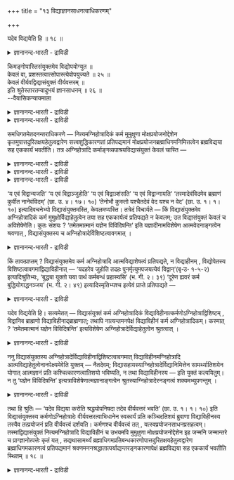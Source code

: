 +++
title = "१३ विद्याज्ञानसाधनत्वाधिकरणम्"

+++

यदेव विद्ययेति हि ॥ १८ ॥  
<details><summary>ज्ञानानन्द-भारती - द्राविडी</summary>

यदेव वित्ययेदि हि ॥ १८ ॥
</details>

किमङ्गोपास्तिसंयुक्तमेव विद्योपयोग्युत ॥  
केवलं वा, प्रशस्तत्वात्सोपास्त्येवोपयुज्यते ॥ २५ ॥  
केवलं वीर्यवद्विद्यासंयुक्तं वीर्यवत्तरम् ॥  
इति श्रुतेस्तारतम्यादुभयं ज्ञानसाधनम् ॥ २६ ॥  
--वैयासिकन्यायमाला

<details><summary>ज्ञानानन्द-भारती - द्राविडी</summary>

अङ्गत्तिऩ् उबासऩैयुडऩ् कूडिऩदु ताऩ् ञाऩत् तिऱ्कु उबयोगम् उळ्ळदा? अल्लदु
वॆऱुम् कामा वेया? सिलाक्कियमायिरुप्पदाल् उबासऩैयोडु कूडियदु ताऩ्
उबयोगप्पडुम्।
</details>

<details><summary>ज्ञानानन्द-भारती - द्राविडी</summary>

वॆऱुम् कर्मा वीर्यत्तै उडैयदु, उबासऩैयुडऩ् सेर्न्ददु मिगवुम्
वीर्यत्तैयुडैयदु ऎऩ्ऱु सॊल्लियिरुप् पदाल्, इरण्डुमे तारदम्यत्तुडऩ् ञाऩ
सादऩम् ताऩ्।
</details>

समधिगतमेतदनन्तराधिकरणे — नित्यमग्निहोत्रादिकं कर्म मुमुक्षुणा
मोक्षप्रयोजनोद्देशेन कृतमुपात्तदुरितक्षयहेतुत्वद्वारेण
सत्त्वशुद्धिकारणतां प्रतिपद्यमानं मोक्षप्रयोजनब्रह्माधिगमनिमित्तत्वेन
ब्रह्मविद्यया सह एककार्यं भवतीति। तत्र अग्निहोत्रादि
कर्माङ्गव्यपाश्रयविद्यासंयुक्तं केवलं चास्ति —

<details><summary>ज्ञानानन्द-भारती - द्राविडी</summary>

(नित्यगर्मा इरुविदम्। कर्माङ्गङ्गळै आसिरयित्त उबासऩत्तुडऩ्गूडियदु,
उबासऩमिल्लाददु ऎऩ्ऱु। अदिल् उबासऩत्तुडऩ् कूडियदु सिऱन्ददाऩदाल् अदुदाऩ्
ञाऩसादऩम्। उबासऩमिल्लाद नित्यगर्मा ञाऩत्तै कॊडुक्कादु ऎऩ्ऱु पूर्वबक्षम्।
</details>

<details><summary>ज्ञानानन्द-भारती - द्राविडी</summary>

उबासऩत्तुडऩ् सेर्त्तु सॆय्युम् कर्मामिगुन्द वीर्यमुळ्ळदु ऎऩ्ऱु सुरुदि
कूऱुवदाल् उबासऩमिल्लाद नित्यगर्मावुक्कुम् वीर्यमुण्डु ऎऩ्ऱु तॆरिगिऱदु।
आगै याल् उबासऩत्तुडऩ् कूडियदु, उबासऩमिल्लाददु इरण्डुमे वित्या सादऩम्दाऩ्
ऎऩ्ऱु सित्तान्दम्)।
</details>

<details><summary>ज्ञानानन्द-भारती - द्राविडी</summary>

अक्ऩिहोत्रम् मुदलाऩ नित्य कर्मा मोक्षत्तिल् इच्चैयुळ्ळवऩाल् मोक्षमागिऱ
पिरयोजऩत्तैये उत्तेसित्तु सॆय्यप्पट्टु, एऱ्पट्टुळ्ळ पाबङ्गळिऩ्
क्षयत्तिऱ्कु कारणमायिरुप्पदिऩ् मूलमाय् सित्त सुत्तिक्कु कारणमायिरुक्कुम्
तऩ्मैयै अडैन्दु, मोक्षत्तै पिरयोजऩमायुडैय पिरह्म ञाऩत्तिऱ्कु निमित्त
मॆऩ्ऱ मुऱैयिल् पिरह्म ञाऩत्तुडऩ् सेर्न्दु ऒरे कार्यमुळ्ळदाग आगिऱदु ऎऩ्ऱ
इदु मुन्दिऩ अदिग रणत्तिल् इदु अऱियप्पट्टदु। अदिल् अक्ऩि होत्रम् मुदलियवै
कर्माविऩ् अङ्गङ्गळै यासिरयित्तु उबासऩैगळुडऩ् सेर्न्दुमिरुक्किऱदु,
तऩित्तुम् इरुक्किऱदु।
</details>

‘य एवं विद्वान्यजति’ ‘य एवं विद्वाञ्जुहोति’ ‘य एवं विद्वाञ्शंसति’ ‘य एवं
विद्वान्गायति’ ‘तस्मादेवंविदमेव ब्रह्माणं कुर्वीत नानेवंविदम्’ (छा. उ.
४। १७। १०) ‘तेनोभौ कुरुतो यश्चैतदेवं वेद यश्च न वेद’ (छा. उ. १। १।
१०) इत्यादिवचनेभ्यो विद्यासंयुक्तमस्ति, केवलमप्यस्ति। तत्रेदं विचार्यते
— किं विद्यासंयुक्तमेव अग्निहोत्रादिकं कर्म मुमुक्षोर्विद्याहेतुत्वेन
तया सह एककार्यत्वं प्रतिपद्यते न केवलम्; उत विद्यासंयुक्तं केवलं च
अविशेषेणेति। कुतः संशयः ? ‘तमेतमात्मानं यज्ञेन विविदिषन्ति’ इति
यज्ञादीनामविशेषेण आत्मवेदनाङ्गत्वेन श्रवणात् , विद्यासंयुक्तस्य च
अग्निहोत्रादेर्विशिष्टत्वावगमात् ।

<details><summary>ज्ञानानन्द-भारती - द्राविडी</summary>

“ऎवऩ् इव्विदम् अऱिन्दु यजिक्किऱाऩो” “ऎवऩ् इव्विदम् अऱिन्दु होमम्
सॆय्गिऱाऩो”, "ऎवऩ् इव्विदम् अऱिन्दु स्तोत्रम् सॆय्गिऱाऩो”, “ऎवऩ्
इव्विदम् अऱिन्दु काऩम् सॆय्गिऱाऩो”, आगैयाल् इव्विदमऱिन्दवऩैये पिरह्मावाग
वरिक्क वेण्डुम्। इव्विदम् अऱियादवऩैक्कूडादु। (सान्।IV-१७-१०) “अन्द ओम्
ऎऩ्ऱ उत्कीदाक्षरत्ताल् ऎवऩ् इदै इव्विदम् अऱिन्दिरुक्किऱाऩो, ऎवऩ्
अऱियविल्लैयो, इरुवरुम् सॆय्गिऱार्गळ्" (सान्।१-१-१०) इदु मुदलाऩ
वसऩङ्गळिलिरुन्दु वित्यैयुडऩ् सेर्न्दिरुक्किऱदु, तऩित्तुमिरुक्किऱदु।
अङ्गु इदु विसारिक्कप्पडुगिऱदु। वित्यैयुडऩ् सेर्न्ददागत्ताऩ् अक्ऩि
होत्रम् मुदलिय कर्मा मुऴुक्षुविऱ्कु ञाऩत्तिऱ्कु सादऩमाग अत्तुडऩ्
सेर्न्दु ऒरे कारियमुळ्ळदाग एऱ्पडुगिऱदु, तऩित्तदु इल्लै ऎऩ्ऱा, अल्लदु
वित्यासमिल्लामल् वित्यैयुडऩ् सेर्न्ददुम् तऩित्तदुमा ऎऩ्ऱु। ऎदिऩाल्
संसयम्? "अन्द इन्द आत्मावै यक्ञत्तिऩाल् अऱिय विरुम्बुगिऱार्गळ्” ऎऩ्ऱु
यक्ञम् मुदलियवैगळुक्कु वित्यासमऩ्ऩियिल् आत्म ञाऩत्तिऱ्कु अङ्गमाग
सॊल्लप्पट्टिरुक्किऱबडियाल्, वित्यैयुडऩ् सेर्न्द अक्ऩि होत्रम् मुदलियदु
मेलाऩदु ऎऩ्ऱु तॆरिगिऱबडियाल्।
</details>

किं तावत्प्राप्तम् ? विद्यासंयुक्तमेव कर्म अग्निहोत्रादि
आत्मविद्याशेषत्वं प्रतिपद्यते, न विद्याहीनम् , विद्योपेतस्य
विशिष्टत्वावगमाद्विद्याविहीनात् — ‘यदहरेव जुहोति तदहः
पुनर्मृत्युमपजयत्येवं विद्वान्’(बृ॰उ॰ १-५-२) इत्यादिश्रुतिभ्यः,
‘बुद्ध्या युक्तो यया पार्थ कर्मबन्धं प्रहास्यसि’ (भ. गी. २। ३९) ‘दूरेण
ह्यवरं कर्म बुद्धियोगाद्धनञ्जय’ (भ. गी. २। ४९) इत्यादिस्मृतिभ्यश्च
इत्येवं प्राप्ते प्रतिपाद्यते —

<details><summary>ज्ञानानन्द-भारती - द्राविडी</summary>

पूर्वबक्षम्: ऎदु नियायम्? वित्यैयोडु सेर्न्द अक्ऩिहोत्रम् मुदलिय
कर्मादाऩ् आत्म ञाऩत्तिऱ्कु उबयोगप्पडुम् तऩ्मैयै अडैयुम्, वित्यैयऱ्ऱदु
अडैयादु, वित्यैयुडऩ् सेर्न्ददऱ्कु वित्यैयऱ्ऱदै विड मेलायिरुक्कुम् तऩ्मै
तॆरिगिऱबडियाल्, “ऎन्द नाळिलेये होमम् सॆय्गिऱाऩो अन्द नाळिलेये इव्विदम्
अऱिन्दवऩ् मिरुत्युवै जयित्तु विडुगिऱाऩ्” ऎऩ्बदु मुदलाऩ सुरुदिगळाल् "हे
अर्जुऩा, ऎन्द पुत्तियुडऩ् सेर्न्दु कर्ममागिऱ पन्दत्तै विट्टु विडुवायो”
(कीदै।II-३९) “पुत्ति योगत्तै विड कर्मा वॆगुदूरम् कीऴ्प्पट्टदल्लवा"
(कीदै।II-४९) ऎऩ्बदु मुदलाऩ स्मिरुदिगळिलिरुन्दुम् ऎऩ्ऱु।
</details>

यदेव विद्ययेति हि। सत्यमेतत् — विद्यासंयुक्तं कर्म अग्निहोत्रादिकं
विद्याविहीनात्कर्मणोऽग्निहोत्राद्विशिष्टम् , विद्वानिव ब्राह्मणो
विद्याविहीनाद्ब्राह्मणात्; तथापि नात्यन्तमनपेक्षं विद्याविहीनं कर्म
अग्निहोत्रादिकम्। कस्मात् ? ‘तमेतमात्मानं यज्ञेन विविदिषन्ति’
इत्यविशेषेण अग्निहोत्रादेर्विद्याहेतुत्वेन श्रुतत्वात् ।

<details><summary>ज्ञानानन्द-भारती - द्राविडी</summary>

सित्तान्दम्: इव्विदम् एऱ्पडुम्बोदु सॊल्लप् पडुगिऱदु। ऎदु अऱिवुडऩेये
ऎऩ्ऱु अल्लवा? ऎऩ्ऱु इदु वास्तवम्। वित्यैयुडऩ् सेर्न्द अक्ऩिहोत्रम्
मुदलिय कर्मा वित्यैयुडऩ् सेराद अक्ऩिहोत्रम् मुदलिय कर्मावैविड
मेलाऩदुदाऩ्, वित्वाऩायिरुक् कुम् पिराह्मणऩ् वित्यैयिल्लाद पिराह्मणऩैविड
मेलाऩवऩ्बोल। अप्पडियिरुन्दालुम्गूड वित्यैयिल् लाद अक्ऩि होत्रम् मुदलिय
कर्मा पूरावुम् तळ्ळत्तक्क तिल्लै। एऩ्? "अन्द इन्द आत्मावै यक्ञत्तिऩाल्
अऱिय विरुम्बुगिऱार्गळ्" ऎऩ्ऱु विसेषमऩ्ऩियिलेये अक्ऩिहोत्रम् मुदलियवैक्कु
ञाऩ कारणत्तऩ्मै युडैयदाग सॊल्लप् पट्टिरुक्किऱबडियाल्।
</details>

ननु विद्यासंयुक्तस्य अग्निहोत्रादेर्विद्याविहीनाद्विशिष्टत्वावगमात्
विद्याविहीनमग्निहोत्रादि आत्मविद्याहेतुत्वेनानपेक्ष्यमेवेति युक्तम् —
नैतदेवम्; विद्यासहायस्याग्निहोत्रादेर्विद्यानिमित्तेन सामर्थ्यातिशयेन
योगात् आत्मज्ञानं प्रति कश्चित्कारणत्वातिशयो भविष्यति, न तथा
विद्याविहीनस्य — इति युक्तं कल्पयितुम्। न तु ‘यज्ञेन विविदिषन्ति’
इत्यत्राविशेषेणात्मज्ञानाङ्गत्वेन श्रुतस्याग्निहोत्रादेरनङ्गत्वं
शक्यमभ्युपगन्तुम् ।

<details><summary>ज्ञानानन्द-भारती - द्राविडी</summary>

वित्यैयुडऩ् कूडिऩ अक्ऩि होत्रम् मुदलियदिऱ्कु वित्यैयऱ्ऱदैविड मेलाऩ तऩ्मै
तॆरिगिऱबडियाल्, वित्यैयऱ्ऱ अक्ऩि होत्रम् मुदलियदु आत्म ञाऩत्तिऱ्कु
कारणमाग अबेक्षिक्क वेण्डियदिल्लैयॆऩ्बदे युक्तम् ऎऩ्ऱोमे ऎऩ्ऱाल् इदु
अप्पडियल्ल। वित्यैयै सहायमायुडैय अक्ऩि होत्रत्तिऱ्कु वित्यै ऎऩ्ऱ
निमित्तत्ताल् एऱ्पडुम् विसेषमाऩ सामर्त्तियत्तुडऩ् सेरुवदिऩाल् आत्म
ञाऩत्तै उत्तेसित्तु कारणमायिरुक्कुम् तऩ्मैयिल् एदो विसेषम् एऱ्पडुगिऱदु,
वित्यैयऱ्ऱदिल् अप्पडि यल्ल ऎऩ्ऱु कल्बिप्पदु ताऩ् नियायम्। "यक्ञत्तिऩाल्
अऱियविरुम्बुगिऱार्गळ्" ऎऩ्ऱिङ्गे विसेषमिल्लामल् आत्म ञाऩत्तिल् अङ्गमाग
सॊल्लियिरुक्किऱ अक्ऩि होत्रम् मुदलियदिऱ्कु अङ्गत्तऩ्मैये किडैया तॆऩ्ऱु
ऒप्पुक्कॊळ्ळ मुडियादु।
</details>

तथा हि श्रुतिः — ‘यदेव विद्यया करोति श्रद्धयोपनिषदा तदेव वीर्यवत्तरं
भवति’ (छा. उ. १। १। १०) इति विद्यासंयुक्तस्य कर्मणोऽग्निहोत्रादेः
वीर्यवत्तरत्वाभिधानेन स्वकार्यं प्रति कञ्चिदतिशयं ब्रुवाणा
विद्याविहीनस्य तस्यैव तत्प्रयोजनं प्रति वीर्यवत्त्वं दर्शयति। कर्मणश्च
वीर्यवत्त्वं तत् , यत्स्वप्रयोजनसाधनप्रसहत्वम्। तस्माद्विद्यासंयुक्तं
नित्यमग्निहोत्रादि विद्याविहीनं च उभयमपि मुमुक्षुणा मोक्षप्रयोजनोद्देशेन
इह जन्मनि जन्मान्तरे च प्राग्ज्ञानोत्पत्तेः कृतं यत् , तद्यथासामर्थ्यं
ब्रह्माधिगमप्रतिबन्धकारणोपात्तदुरितक्षयहेतुत्वद्वारेण
ब्रह्माधिगमकारणत्वं प्रतिपद्यमानं
श्रवणमननश्रद्धातात्पर्याद्यन्तरङ्गकारणापेक्षं ब्रह्मविद्यया सह एककार्यं
भवतीति स्थितम् ॥ १८ ॥

<details><summary>ज्ञानानन्द-भारती - द्राविडी</summary>

अप्पडिये सुरुदि “ऎदैये वित्यैयुडऩ् सिरत्तैयुडऩ् रहस्य ञाऩत्तुडऩ्
सॆय्गिऱाऩो अदुवे मिगवुम् वीर्यमुळ्ळदाग आगुम्" (सान्।I-१-१०) ऎऩ्ऱु
वित्यैयुडऩ् सेर्न्द अक्ऩि होत्रम् मुदलाऩ कर्माविऱ्कु “मिगवुम् वीर्यमुळ्ळ
तऩ्मैयै सॊल्व तिऩाल् अदऩ् पलऩैक् कुऱित्तु एदो विसेषम् सॊल्लुम् वाक्कियम्
वित्यैयऱ्ऱ अदऱ्के अदऩ् पलऩ् विषयमाय् वीर्यत्तुडऩिरुक्कुम् तऩ्मैयै
काट्टुगिऱदु। कर्माविऱ्कु वीर्यत्तुडऩिरुक्कुम् तऩ्मैयॆऩ्बदु अदऩ् पलऩै
सादित्तुक् कॊडुप्पदिलुळ्ळ सामर्त्तियम् ऎदुवो अदु। आगैयाल् वित्यैयुडऩ्
सेर्न्द नित्यमाऩ अक्ऩिहोत्रम् मुदलियदु, वित्यैयऱ्ऱदु इरण्डुमे
मुऴुक्षुविऩाल् मोक्षमागिऱ पिरयोज ऩत्तिऩ् उत्तेसत्तुडऩ् इन्द जऩ्माविलुम्
वेऱु जऩ्माविलुम्, ञाऩमेऱ्पडुवदऱ्कु मुऩ्ऩाल् सॆय्यप् पट्टदु। एदो अदु
अददऱ्कुळ्ळ सामर्त्तियत्तिऱ्कु तक्क पडि, पिरह्मञाऩत्तिऱ्कु तडैसॆय्य
कारणमायुळ्ळ सेर्न्दिरुक्कुम् पाबङ्गळै क्षयम् सॆय्वदऱ्कु कारणमा यिरुप्पदु
मूलमाय् पिरह्मञाऩत्तिऱ्कु कारणमायि रुक्कुम् तऩ्मैयै अडैन्दु, सिरवणम्
मऩऩम् सिरत्तै, अदिलेये नोक्कम् मुदलिय अन्दरङ्ग कारणङ्गळै
अबेक्षित्तुक्कॊण्डु, पिरह्मञाऩत् तुडऩ् कूड ऒरे पलऩुळ्ळदाग एऱ्पडुगिऱदु
ऎऩ्ऱु निलैक्किऱदु।
</details>


